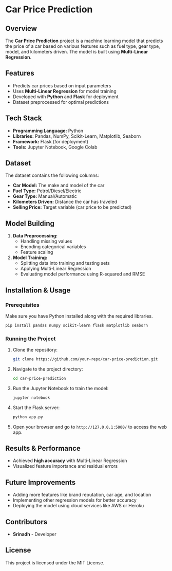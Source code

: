 # Car Price Prediction

## Overview
The **Car Price Prediction** project is a machine learning model that predicts the price of a car based on various features such as fuel type, gear type, model, and kilometers driven. The model is built using **Multi-Linear Regression**.

## Features
- Predicts car prices based on input parameters
- Uses **Multi-Linear Regression** for model training
- Developed with **Python** and **Flask** for deployment
- Dataset preprocessed for optimal predictions

## Tech Stack
- **Programming Language:** Python
- **Libraries:** Pandas, NumPy, Scikit-Learn, Matplotlib, Seaborn
- **Framework:** Flask (for deployment)
- **Tools:** Jupyter Notebook, Google Colab

## Dataset
The dataset contains the following columns:
- **Car Model:** The make and model of the car
- **Fuel Type:** Petrol/Diesel/Electric
- **Gear Type:** Manual/Automatic
- **Kilometers Driven:** Distance the car has traveled
- **Selling Price:** Target variable (car price to be predicted)

## Model Building
1. **Data Preprocessing:**
   - Handling missing values
   - Encoding categorical variables
   - Feature scaling
2. **Model Training:**
   - Splitting data into training and testing sets
   - Applying Multi-Linear Regression
   - Evaluating model performance using R-squared and RMSE

## Installation & Usage
### Prerequisites
Make sure you have Python installed along with the required libraries.
```bash
pip install pandas numpy scikit-learn flask matplotlib seaborn
```

### Running the Project
1. Clone the repository:
   ```bash
   git clone https://github.com/your-repo/car-price-prediction.git
   ```
2. Navigate to the project directory:
   ```bash
   cd car-price-prediction
   ```
3. Run the Jupyter Notebook to train the model:
   ```bash
   jupyter notebook
   ```
4. Start the Flask server:
   ```bash
   python app.py
   ```
5. Open your browser and go to `http://127.0.0.1:5000/` to access the web app.

## Results & Performance
- Achieved **high accuracy** with Multi-Linear Regression
- Visualized feature importance and residual errors

## Future Improvements
- Adding more features like brand reputation, car age, and location
- Implementing other regression models for better accuracy
- Deploying the model using cloud services like AWS or Heroku

## Contributors
- **Srinadh** - Developer

## License
This project is licensed under the MIT License.

